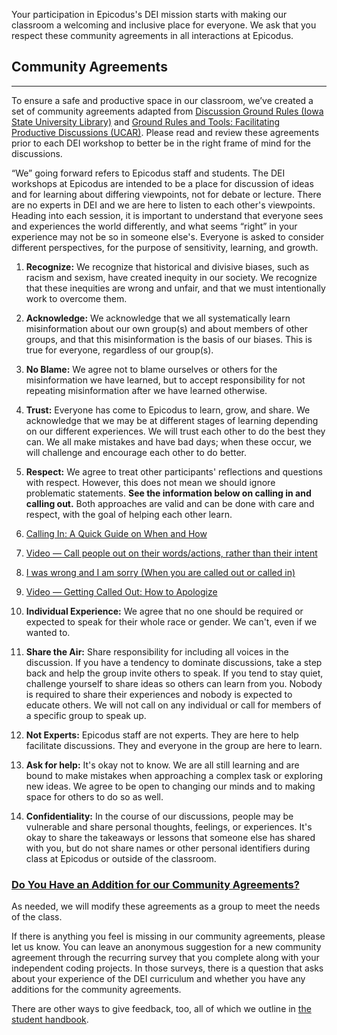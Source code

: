 Your participation in Epicodus's DEI mission starts with making our classroom a welcoming and inclusive place for everyone. We ask that you respect these community agreements in all interactions at Epicodus.

## Community Agreements

---

To ensure a safe and productive space in our classroom, we’ve created a set of community agreements adapted from [Discussion Ground Rules (Iowa State University Library)](https://instr.iastate.libguides.com/c.php?g=957020&p=6908208) and [Ground Rules and Tools: Facilitating Productive Discussions (UCAR)](https://www.ucar.edu/who-we-are/diversity-inclusion/community-resources/ground-rules-tools). Please read and review these agreements prior to each DEI workshop to better be in the right frame of mind for the discussions.   

“We” going forward refers to Epicodus staff and students. The DEI workshops at Epicodus are intended to be a place for discussion of ideas and for learning about differing viewpoints, not for debate or lecture. There are no experts in DEI and we are here to listen to each other's viewpoints. Heading into each session, it is important to understand that everyone sees and experiences the world differently, and what seems “right” in your experience may not be so in someone else's. Everyone is asked to consider different perspectives, for the purpose of sensitivity, learning, and growth. 

1. **Recognize:** We recognize that historical and divisive biases, such as racism and sexism, have created inequity in our society. We recognize that these inequities are wrong and unfair, and that we must intentionally work to overcome them.

2. **Acknowledge:** We acknowledge that we all systematically learn misinformation about our own group(s) and about members of other groups, and that this misinformation is the basis of our biases. This is true for everyone, regardless of our group(s).

3. **No Blame:** We agree not to blame ourselves or others for the misinformation we have learned, but to accept responsibility for not repeating misinformation after we have learned otherwise.
 
4. **Trust:** Everyone has come to Epicodus to learn, grow, and share. We acknowledge that we may be at different stages of learning depending on our different experiences. We will trust each other to do the best they can. We all make mistakes and have bad days; when these occur, we will challenge and encourage each other to do better.

5. **Respect:** We agree to treat other participants' reflections and questions with respect. However, this does not mean we should ignore problematic statements. **See the information below on calling in and calling out.** Both approaches are valid and can be done with care and respect, with the goal of helping each other learn.

  1.  [Calling In: A Quick Guide on When and How](https://everydayfeminism.com/2015/01/guide-to-calling-in/)
  2.  [Video — Call people out on their words/actions, rather than their intent](https://www.youtube.com/watch?v=b0Ti-gkJiXc)
  3.  [I was wrong and I am sorry (When you are called out or called in)](http://womeninastronomy.blogspot.com/2015/04/i-was-wrong-and-i-am-sorry.html)
  4.  [Video — Getting Called Out: How to Apologize](https://www.youtube.com/watch?v=C8xJXKYL8pU&t=2s)

6. **Individual Experience:** We agree that no one should be required or expected to speak for their whole race or gender. We can't, even if we wanted to.
 
7. **Share the Air:** Share responsibility for including all voices in the discussion. If you have a tendency to dominate discussions, take a step back and help the group invite others to speak. If you tend to stay quiet, challenge yourself to share ideas so others can learn from you. Nobody is required to share their experiences and nobody is expected to educate others. We will not call on any individual or call for members of a specific group to speak up.

8. **Not Experts:** Epicodus staff are not experts. They are here to help facilitate discussions. They and everyone in the group are here to learn.

9. **Ask for help:** It's okay not to know. We are all still learning and are bound to make mistakes when approaching a complex task or exploring new ideas. We agree to be open to changing our minds and to making space for others to do so as well.

10. **Confidentiality:** In the course of our discussions, people may be vulnerable and share personal thoughts, feelings, or experiences. It's okay to share the takeaways or lessons that someone else has shared with you, but do not share names or other personal identifiers during class at Epicodus or outside of the classroom.

### [Do You Have an Addition for our Community Agreements?](#do-you-have-an-addition-for-our-community-agreements)

As needed, we will modify these agreements as a group to meet the needs of the class. 

If there is anything you feel is missing in our community agreements, please let us know. You can leave an anonymous suggestion for a new community agreement through the recurring survey that you complete along with your independent coding projects. In those surveys, there is a question that asks about your experience of the DEI curriculum and whether you have any additions for the community agreements.

There are other ways to give feedback, too, all of which we outline in [the student handbook](https://new.learnhowtoprogram.com/introduction-to-programming/getting-started-at-epicodus/student-handbook#giving-feedback). 